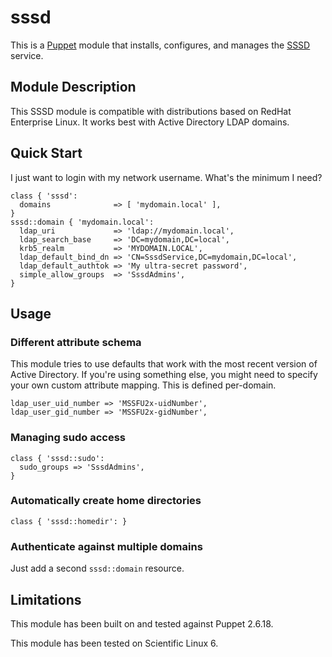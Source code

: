 # sssd
This is a [Puppet](https://puppetlabs.com/) module that installs, configures,
and manages the [SSSD](https://fedorahosted.org/sssd/) service.

## Module Description
This SSSD module is compatible with distributions based on RedHat Enterprise
Linux. It works best with Active Directory LDAP domains.

## Quick Start
I just want to login with my network username. What's the minimum I need?

```
class { 'sssd':
  domains              => [ 'mydomain.local' ],
}
sssd::domain { 'mydomain.local':
  ldap_uri             => 'ldap://mydomain.local',
  ldap_search_base     => 'DC=mydomain,DC=local',
  krb5_realm           => 'MYDOMAIN.LOCAL',
  ldap_default_bind_dn => 'CN=SssdService,DC=mydomain,DC=local',
  ldap_default_authtok => 'My ultra-secret password',
  simple_allow_groups  => 'SssdAdmins',
}
```

## Usage

### Different attribute schema
This module tries to use defaults that work with the most recent version of
Active Directory. If you're using something else, you might need to specify
your own custom attribute mapping. This is defined per-domain.

```
ldap_user_uid_number => 'MSSFU2x-uidNumber',
ldap_user_gid_number => 'MSSFU2x-gidNumber',
```

### Managing sudo access

```
class { 'sssd::sudo':
  sudo_groups => 'SssdAdmins',
}
```

### Automatically create home directories

```
class { 'sssd::homedir': }
```

### Authenticate against multiple domains
Just add a second `sssd::domain` resource.

## Limitations
This module has been built on and tested against Puppet 2.6.18.

This module has been tested on Scientific Linux 6.
